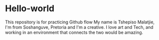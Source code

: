 # Hello-world
This repository is for practicing Github flow
My name is Tshepiso Malatjie, I'm from Soshanguve, Pretoria and I'm a creative. I love art and Tech, and working in an environment that connects the two would be amazing.
